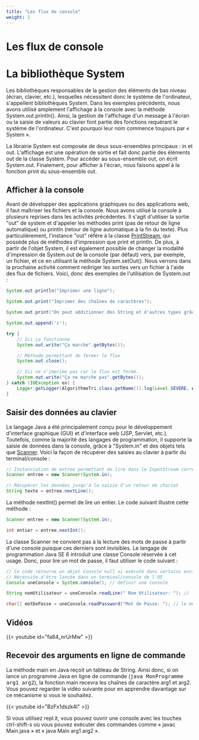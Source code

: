 ```yaml
---
title: "Les flux de console"
weight: 1
---
```


# Les flux de console


<h1>La bibliothèque System</h1>

<p>Les bibliothèques responsables de la gestion des éléments de bas niveau (écran, clavier, etc.), lesquelles nécessitent donc le système de l'ordinateur, s'appellent bibliothèques System. Dans les exemples précédents, nous avons utilisé amplement l'affichage à la console avec la méthode System.out.println(). Ainsi, la gestion de l'affichage d'un message à l'écran ou la saisie de valeurs au clavier font partie des fonctions requérant le système de l'ordinateur. C'est pourquoi leur nom commence toujours par « System ».</p>

<p>La librairie System est composée de deux sous-ensembles principaux : in et out. L'affichage est une opération de sortie et fait donc partie des éléments out de la classe System. Pour accéder au sous-ensemble out, on écrit System.out. Finalement, pour afficher à l'écran, nous faisons appel à la fonction print du sous-ensemble out.</p>

<h2>Afficher à la console</h2>

<p>Avant de développer des applications graphiques ou des applications web, il faut maîtriser les fichiers et la console. Nous avons utilisé la console à plusieurs reprises dans les activités précédentes. Il s'agit d'utiliser la sortie "out" de system et d'appeler les méthodes print (pas de retour de ligne automatique) ou println (retour de ligne automatique à la fin du texte). Plus particulièrement, l'instance "out" réfère à la classe <a href="https://docs.oracle.com/javase/8/docs/api/java/io/PrintStream.html">PrintStream</a>, qui possède plus de méthodes d'impression que print et println. De plus, à partir de l'objet System, il est également possible de changer la modalité d'impression de System.out de la console (par défaut) vers, par exemple, un fichier, et ce en utilisant la méthode System.setOut(). Nous verrons dans la prochaine activité comment rediriger les sorties vers un fichier à l'aide des flux de fichiers. Voici, donc des exemples de l'utilisation de System.out :</p>

```java  {style=github}
System.out.println("Imprimer une ligne");

System.out.print("Imprimer des chaînes de caractères");

System.out.print("On peut additionner des String et d'autres types grâce à l'auto-boxing" + 5 + "-" + 'a');

System.out.append('c');

try {
    // Ici ça fonctionne
    System.out.write("Ça marche".getBytes());

    // Méthode permettant de fermer le flux
    System.out.close();

    // Ici ne s'imprime pas car le flux est fermé.
    System.out.write("Ça ne marche pas".getBytes());
} catch (IOException ex) {
    Logger.getLogger(AlgorithmeTri.class.getName()).log(Level.SEVERE, null, ex);
}
```

<h2>Saisir des données au clavier</h2>

<p>Le langage Java a été principalement conçu pour le développement d'interface graphique (GUI) et d'interface web (JSP, Servlet, etc.). Toutefois, comme la majorité des langages de programmation, il supporte la saisie de données dans la console, grâce à "System.in" et des objets tels que <a href="https://docs.oracle.com/javase/7/docs/api/java/util/Scanner.html">Scanner</a>. Voici la façon de récupérer des saisies au clavier à partir du terminal/console :</p>

```java  {style=github}
// Instanciation de entree permettant de lire dans le InputStream correspondant à la console de l'OS(System.in)
Scanner entree = new Scanner(System.in);

// Récupérer les données jusqu'à la saisie d'un retour de chariot
String texte = entree.nextLine();
```

<p>La méthode nextInt() permet de lire un entier. Le code suivant illustre cette méthode :</p>

```java  {style=github}
Scanner entree = new Scanner(System.in);

int entier = entree.nextInt();
```

<p>La classe Scanner ne convient pas à la lecture des mots de passe à partir d'une console puisque ces derniers sont invisibles. Le langage de programmation Java SE 6 introduit une classe Console réservée à cet usage. Donc, pour lire un mot de passe, il faut utiliser le code suivant :</p>

```java  {style=github}
// Ce code retourne un objet Console null si exécuté dans certains environnements.
// Nécessite d'être lancée dans un terminal/console de l'OS
Console uneConsole = System.console(); // définir une console

String nomUtilisateur = uneConsole.readLine(" Nom Utilisateur: "); // lire le nom utilisateur

char[] motDePasse = uneConsole.readPassword("Mot de Passe: "); // le mot de passe.
```

<h2>Vidéos</h2>

{{< youtube id="fa84_nrUrMw" >}}


<h2>Recevoir des arguments en ligne de commande</h2>

<p>La méthode main en Java reçoit un tableau de String. Ainsi donc, si on lance un programme Java en ligne de commande (<tt>java MonProgramme arg1 arg2</tt>), la fonction main recevra les chaînes de caractère arg1 et arg2. Vous pouvez regarder la vidéo suivante pour en apprendre davantage sur ce mécanisme si vous le souhaitez.</p>

{{< youtube id="BzFx1dszk4I" >}}


<p>Si vous utilisez repl.it, vous pouvez ouvrir une console avec les touches ctrl-shift-s où vous pouvez exécuter des commandes comme « javac Main.java » et « java Main arg1 arg2 ».</p>

